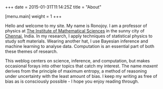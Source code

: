 +++
date = 2015-01-31T11:14:25Z
title = "About"

[menu.main]
	weight = 1
+++

Hello and welcome to my site. My name is Ronojoy. I am a professor of physics at [The Institute of Mathematical Sciences](www.imsc.res.in) in the sunny city of [Chennai](https://en.wikipedia.org/wiki/Chennai), India. In my research, I apply techniques of statistical physics to study soft materials. Wearing another hat, I use
Bayesian inference and machine learning to analyse data. Computation is an essential part of both these themes of research. 

This weblog centers on science, inference, and computation, but makes occasional forays into other topics that catch my interest. The name *maxent* derives from the principle of maximum entropy, a method of reasoning under uncertainty with the least amount of bias. I keep my writing as free of bias as is consciously possible - I hope you enjoy reading through.
